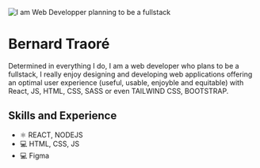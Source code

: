 ![I am Web Developper planning to be a fullstack](https://images.pexels.com/photos/1779487/pexels-photo-1779487.jpeg?auto=compress&cs=tinysrgb&w=1260&h=750&dpr=1)

# Bernard Traoré
Determined in everything I do, I am a web developer who plans to be a fullstack, I really enjoy designing and developing web applications offering an optimal user experience (useful, usable, enjoyble and equitable) with React, JS, HTML, CSS, SASS or even TAILWIND CSS, BOOTSTRAP.

## Skills and Experience
- ⚛ REACT, NODEJS
- 💻 HTML, CSS, JS
- 💻 Figma




